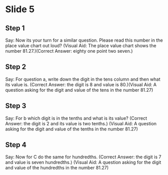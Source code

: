 # Slide 5

## Step 1

Say: Now its your turn for a similar question. Please read this number in the place value chart out loud? (Visual Aid: The place value chart shows the number 81.27.)(Correct Answer: eighty one point two seven.)

## Step 2

Say: For question a, write down the digit in the tens column and then what its value is. (Correct Answer: the digit is 8 and value is 80.)(Visual Aid: A question asking for the digit and value of the tens in the  number 81.27)

## Step 3

Say: For b which digit is in the tenths and what is its value? (Correct Answer: the digit is 2 and its value is two tenths.) (Visual Aid: A question asking for the digit and value of the tenths in the  number 81.27)

## Step 4

Say: Now for C do the same for hundredths. (Correct Answer: the digit is 7 and value is seven hundredths.) (Visual Aid: A question asking for the digit and value of the hundredths in the  number 81.27)
